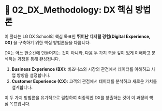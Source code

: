 # 📂 02_DX_Methodology: DX 핵심 방법론

이 폴더는 LG DX School의 핵심 목표인 **뛰어난 디지털 경험(Digital Experience, DX)** 을 구축하기 위한 핵심 방법론들을 다룹니다.

DX는 어느 한순간에 만들어지는 것이 아니라, 다음 두 가지 축을 깊이 있게 이해하고 분석하는 과정을 통해 완성됩니다.

1.  **Business Experience (BX)**: 비즈니스와 시장의 관점에서 데이터를 이해하고 사업 방향을 설정합니다.
2.  **Customer Experience (CX)**: 고객의 관점에서 데이터를 분석하고 새로운 가치를 설계합니다.

이 두 가지 방법론을 유기적으로 결합하여 최종적인 DX를 창출하는 것이 이 과정의 핵심 목표입니다. 